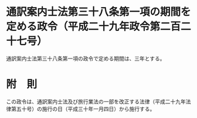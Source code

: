 # 通訳案内士法第三十八条第一項の期間を定める政令（平成二十九年政令第二百二十七号）
通訳案内士法第三十八条第一項の政令で定める期間は、三年とする。
# 附　則
この政令は、通訳案内士法及び旅行業法の一部を改正する法律（平成二十九年法律第五十号）の施行の日（平成三十年一月四日）から施行する。
